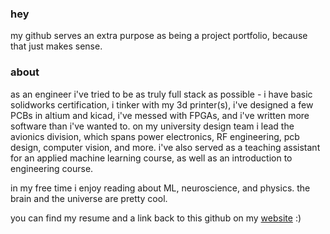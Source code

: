 ### hey

my github serves an extra purpose as being a project portfolio, because that just makes sense. 


### about
as an engineer i've tried to be as truly full stack as possible - i have basic solidworks certification, i tinker with my 3d printer(s), i've designed a few PCBs in altium and kicad, i've messed with FPGAs, and i've written more software than i've wanted to. on my university design team i lead the avionics division, which spans power electronics, RF engineering, pcb design, computer vision, and more. i've also served as a teaching assistant for an applied machine learning course, as well as an introduction to engineering course.  

in my free time i enjoy reading about ML, neuroscience, and physics. the brain and the universe are pretty cool.

you can find my resume and a link back to this github on my [website](https://nullcline.github.io/) :) 
